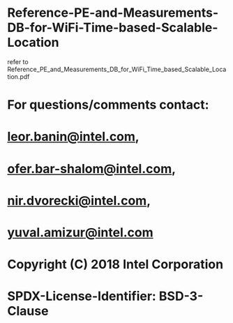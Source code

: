 # Reference-PE-and-Measurements-DB-for-WiFi-Time-based-Scalable-Location

refer to Reference_PE_and_Measurements_DB_for_WiFi_Time_based_Scalable_Location.pdf

# For questions/comments contact: 
# leor.banin@intel.com, 
# ofer.bar-shalom@intel.com, 
# nir.dvorecki@intel.com,
# yuval.amizur@intel.com

# Copyright (C) 2018 Intel Corporation
# SPDX-License-Identifier: BSD-3-Clause